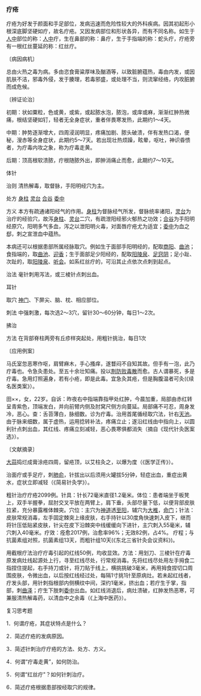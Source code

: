 ### 疔疮

疔疮为好发于颜面和手足部位，发病迅速而危险性较大的外科疾病。因其初起形小根深底脚坚硬如疔，故名疔疮。又因发病部位和形状各异，而有不同名称。如生于[人中](https://www.gmzyjc.com/read/zjs/zjs3.2.2-0.0.1.3.26.md)部位的称：[人中](https://www.gmzyjc.com/read/zjs/zjs3.2.2-0.0.1.3.26.md)疔，生在鼻部的称：鼻疔，生于手指端的称：蛇头疔，疔疮旁有一根红丝蔓延的称：红丝疔。

〔病因病机〕

总由火热之毒为病。多由恣食膏粱厚味及酗酒等，以致脏腑蕴热，毒由内发，或因肌肤不洁，邪毒外侵，发于腠理，若毒邪盛，或处理不当，则流窜经络，内攻脏腑而成危候。

〔辨证论治〕

初期：状如粟粒，色或黄，或紫，或起脓水泡，脓泡，或庠或麻，渐渐红肿热微痛，根结坚硬如钉，轻者无全身症状，重者伴畏寒发热，此期约1～4天。

中期：肿势逐渐增大，四周浸润明显，疼痛加剧、脓头破溃，伴有发热口渴，便秘，溲赤等全身症状，此期约5～7天。若出现壮热烦躁，眩晕，呕吐，神识昏愦者，为疔毒内攻之象，称为疔毒走黄。

后期：顶高根软溃脓，疔根随脓外出，即肿消痛止而愈，此期约7～10天。

体针

治则  清热解毒，取督脉，手阳明经穴为主。

处方  [身柱](https://www.gmzyjc.com/read/zjs/zjs3.2.2-0.0.1.3.12.md)  [灵台](https://www.gmzyjc.com/read/zjs/zjs3.2.2-0.0.1.3.10.md)  [合谷](https://www.gmzyjc.com/read/zjs/zjs3.1.1-3-0.1.2.3.4.md)  [委中](https://www.gmzyjc.com/read/zjs/zjs3.1.7-8-0.0.1.3.40.md)

方义  本方有疏通诸阳经气的作用。[身柱](https://www.gmzyjc.com/read/zjs/zjs3.2.2-0.0.1.3.12.md)为督脉经气所发，督脉统率诸阳，[灵台](https://www.gmzyjc.com/read/zjs/zjs3.2.2-0.0.1.3.10.md)为治疔的经验穴，故泻[身柱](https://www.gmzyjc.com/read/zjs/zjs3.2.2-0.0.1.3.12.md)、[灵台](https://www.gmzyjc.com/read/zjs/zjs3.2.2-0.0.1.3.10.md)二穴，有疏泄阳经邪火郁热之功效；[合谷](https://www.gmzyjc.com/read/zjs/zjs3.1.1-3-0.1.2.3.4.md)为手阳明经原穴，阳明多气多血，泻之以泄阳明火毒，对面唇疔疮尤为适宜；[委中](https://www.gmzyjc.com/read/zjs/zjs3.1.7-8-0.0.1.3.40.md)为血之郄，刺之宣泄血中蕴热。

本病还可以根据患部所属经脉取穴。例如生于面部手阳明经的，配取[商阳](https://www.gmzyjc.com/read/zjs/zjs3.1.1-3-0.1.2.3.1.md)、[曲池](https://www.gmzyjc.com/read/zjs/zjs3.1.1-3-0.1.2.3.11.md)；食指端的，取[曲池](https://www.gmzyjc.com/read/zjs/zjs3.1.1-3-0.1.2.3.11.md)、[迎香](https://www.gmzyjc.com/read/zjs/zjs3.1.1-3-0.1.2.3.20.md)；生于面部足少阳经的，配取[阳陵泉](https://www.gmzyjc.com/read/zjs/zjs3.1.9-12-0.0.3.3.34.md)、[足窍阴](https://www.gmzyjc.com/read/zjs/zjs3.1.9-12-0.0.3.3.44.md)；足小趾、次趾的，取[阳陵泉](https://www.gmzyjc.com/read/zjs/zjs3.1.9-12-0.0.3.3.34.md)、[听会](https://www.gmzyjc.com/read/zjs/zjs3.1.9-12-0.0.3.3.2.md)。如系红丝疔的，可沿其止点依次点刺到起点。

治法  毫针刺用泻法，或三棱针点刺出血。

耳针

取穴  [神门](https://www.gmzyjc.com/read/zjs/zjs3.1.4-6-0.0.2.3.7.md)、下屏尖、脑、枕、相应部位。

刺法  中强刺激，每次选2～3穴，留针30～60分钟，每日1～2次。

拂治

方法  在背部脊柱两旁有丘疹样突起处，用粗针挑治，每日1次

〔应用例案〕

马氏室忽恶寒作呕，肩臂麻木，手心搔痒，遂瞀闷不自知其故。但手有一泡，此乃疔毒也。令急灸患处。至五十余壮知痛。投以[荆防败毒散](https://www.gmzyjc.com/read/fjx/fjx01-0.4.0.0.0.md)而愈。古人谓暴死，多是疔毒。急用灯照遍身，若有小疮，即是此毒。宜急灸其疮，但是胸腹温者可灸(《续名医类案》）。

田××，女，22岁。自诉：昨夜右中指端靠指甲处红肿，今晨加重，局部由赤红转呈青紫色，顶端发白，并向前臂内侧及肘窝尺侧方向蔓延。局部痛不可忍，周身发冷，恶心。查：舌苔薄白，脉细数。诊为疔毒。治用首尾循经取穴法，针右[天池](https://www.gmzyjc.com/read/zjs/zjs3.1.9-12-0.0.1.3.1.md)。由于脉来细数，属于虚热，运用捻转补法，疼痛立止；遂沿红线由中指向上，以圆利针点刺出血，其红线、疼痛立刻减轻，恶心畏寒俱都消失（摘自《现代针灸医案选》）。

〔文献摘录〕

[大蒜](https://www.gmzyjc.com/read/bc/bc15-0.0.8.0.0.md)捣烂成膏涂疮四周，留疮顶，以艾柱灸之，以爆为度（《医学正传》）。

治面疔或手足疔，刺[肺俞](https://www.gmzyjc.com/read/zjs/zjs3.1.7-8-0.0.1.3.13.md)，针拔出以后须用火罐拔5分钟，轻症出血，重症出黄水，症状立即减轻（《简易针灸学》）。

粗针治疗疔疮2099例。针具：针长72毫米直径1.2毫米。体位：患者端坐于板凳上，双手半握拳，屈肘交叉平放在两臂上，肩下垂，头部尽量下低，以便背部皮肤拉紧，充分暴露椎体棘突。穴位：主穴为[神道](https://www.gmzyjc.com/read/zjs/zjs3.2.2-0.0.1.3.11.md)透[至阳](https://www.gmzyjc.com/read/zjs/zjs3.2.2-0.0.1.3.9.md)，辅穴为[大椎](https://www.gmzyjc.com/read/zjs/zjs3.2.2-0.0.1.3.14.md)，[命门](https://www.gmzyjc.com/read/zjs/zjs3.2.2-0.0.1.3.4.md)；针法：皮肤常规消毒，左手固定棘突上缘皮肤，右手持针以30度角快速刺入皮下，继而将针压低贴紧皮肤，针尖在皮下沿棘突中线缓缓向下进针，主穴刺入55毫米，辅穴刺入40毫米。疗效：痊愈2017例，治愈率96%；无效82例，占4%。 疗程；与抗菌素组对照，抗菌素组13天，而粗针组10天(《东北三省针灸会议资料》)。

用截根疗法治疗疔毒引起的红线50例，均收显效。方法：用划刀、三棱针在疔毒原发病灶线起源处上行，寻至红线尽处，行常规消毒。先将红线尽处用左手拇食二指捏住提起，右手持刀或针，将刀贴于线上，横挑挑破3毫米，再用拇食捏切口周围皮肤，令微出血，以后按红线经过处，每隔1寸挑1针至原病灶。若未起红线者，疔发头部，用针刺指根部内侧横纹中间，深约1毫米，挤出血；若疔生于掌，指部，刺[曲泽](https://www.gmzyjc.com/read/zjs/zjs3.1.9-12-0.0.1.3.3.md)；疔生下肢刺[委中](https://www.gmzyjc.com/read/zjs/zjs3.1.7-8-0.0.1.3.40.md)出血。如红线消退后，病灶溃破，红肿发热恶寒，可兼服清热解毒药，以清血中之余毒（《上海中医药》）。

复习思考题

1．何谓疔疮，其症状特点是什么？

2．简述疔疮的发病原因。

3．简述针刺治疗疔疮的方法、处方、方义。

4．何谓“疔毒走黄”，如何防治。

5．何谓“红丝疔"？如何针刺治疗。

6．简述疔疮根据患部按经取穴的规律。
